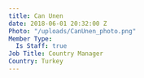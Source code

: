 ```yaml
---
title: Can Unen
date: 2018-06-01 20:32:00 Z
Photo: "/uploads/CanUnen_photo.png"
Member Type:
  Is Staff: true
Job Title: Country Manager
Country: Turkey
---
```


